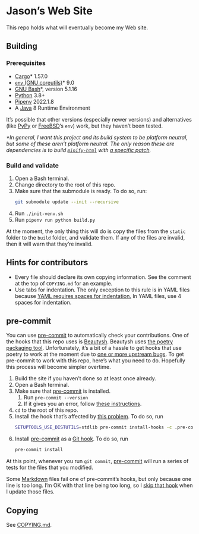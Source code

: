 <!--
SPDX-FileNotice: 🅭🄍1.0 This file is dedicated to the public domain using the CC0 1.0 Universal Public Domain Dedication <https://creativecommons.org/publicdomain/zero/1.0/>.
SPDX-FileContributor: Jason Yundt <swagfortress@gmail.com> (2021)
-->

# Jason’s Web Site

This repo holds what will eventually become my Web site.

## Building

### Prerequisites

- [Cargo](https://doc.rust-lang.org/cargo/index.html)* 1.57.0
- [`env` (GNU coreutils)](https://www.gnu.org/software/coreutils/)* 9.0
- [GNU Bash](https://www.gnu.org/software/bash/)*, version 5.1.16
- [Python](https://www.python.org/) 3.8+
- [Pipenv](https://pipenv.pypa.io/en/latest/) 2022.1.8
- A [Java](http://oracle.com/java/) 8 Runtime Environment

It’s possible that other versions (especially newer versions) and alternatives
(like [PyPy](https://www.pypy.org/) or [FreeBSD](https://www.freebsd.org/)’s
`env`) work, but they haven’t been tested.

_*In general, I want this project and its build system to be platform neutral,
but some of these aren’t platform neutral. The only reason these are
dependencies is to build [`minify-html`](https://crates.io/crates/minify-html)
with [a specific patch](https://github.com/wilsonzlin/minify-html/pull/67)._

### Build and validate

1. Open a Bash terminal.
1. Change directory to the root of this repo.
1. Make sure that the submodule is ready. To do so, run:
	```bash
	git submodule update --init --recursive
	```
1. Run `./init-venv.sh`
1. Run `pipenv run python build.py`

At the moment, the only thing this will do is copy the files from the `static`
folder to the `build` folder, and validate them. If any of the files are
invalid, then it will warn that they’re invalid.

## Hints for contributors

- Every file should declare its own copying information. See the comment at the
top of `COPYING.md` for an example.
- Use tabs for indentation. The only exception to this rule is in YAML files
because [YAML requires spaces for
indentation.](https://yaml.org/spec/1.2.2/#61-indentation-spaces) In YAML
files, use 4 spaces for indentation.

## pre-commit

You can use [pre-commit] to automatically check your contributions. One of the
hooks that this repo uses is [Beautysh](https://github.com/lovesegfault/beautysh).
Beautysh uses [the poetry packaging tool](https://python-poetry.org/).
Unfortunately, it’s a bit of a hassle to get hooks that use poetry to work at
the moment due to [one or more upstream bugs][problem]. To get pre-commit to
work with this repo, here’s what you need to do. Hopefully this process will
become simpler overtime.

<!-- TODO: Can the pre-commit config be set up to automate the initial build? -->
1. Build the site if you haven’t done so at least once already.
1. Open a Bash terminal.
1. Make sure that [pre-commit] is installed.
	1. Run `pre-commit --version`
	1. If it gives you an error, follow [these instructions](https://pre-commit.com/#installation).
1. `cd` to the root of this repo.
1. Install the hook that’s affected by [this problem][problem]. To do so, run
	```bash
	SETUPTOOLS_USE_DISTUTILS=stdlib pre-commit install-hooks -c .pre-commit-config-problematic.yaml
	```
1. Install [pre-commit] as a [Git hook]. To do so, run
	```bash
	pre-commit install
	```

At this point, whenever you run `git commit`, [pre-commit] will run a series of
tests for the files that you modified.

Some [Markdown](https://daringfireball.net/projects/markdown/) files fail one
of pre-commit’s hooks, but only because one line is too long. I’m OK with that
line being too long, so I [skip that
hook](https://pre-commit.com/#temporarily-disabling-hooks) when I update those
files.

## Copying

See [COPYING.md](./COPYING.md).

[Git hook]: https://git-scm.com/book/en/v2/Customizing-Git-Git-Hooks
[pre-commit]: https://pre-commit.com/
[problem]: https://github.com/pre-commit/pre-commit/issues/2178#issuecomment-1002163763
